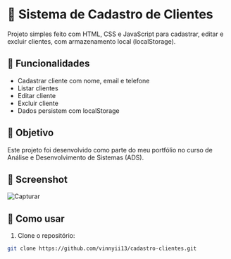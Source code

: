 # 📇 Sistema de Cadastro de Clientes

Projeto simples feito com HTML, CSS e JavaScript para cadastrar, editar e excluir clientes, com armazenamento local (localStorage).


## 🔧 Funcionalidades

- Cadastrar cliente com nome, email e telefone
- Listar clientes
- Editar cliente
- Excluir cliente
- Dados persistem com localStorage

## 🎯 Objetivo

Este projeto foi desenvolvido como parte do meu portfólio no curso de Análise e Desenvolvimento de Sistemas (ADS).

## 📸 Screenshot
![Capturar](https://github.com/user-attachments/assets/972e25a9-1b35-4e9c-b6b9-094108f01ba9)

## 🚀 Como usar

1. Clone o repositório:
```bash
git clone https://github.com/vinnyii13/cadastro-clientes.git
